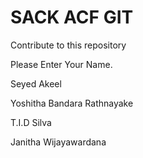 # SACK ACF GIT
Contribute to this repository

Please Enter Your Name.


Seyed Akeel

Yoshitha Bandara Rathnayake

T.I.D Silva

Janitha Wijayawardana

